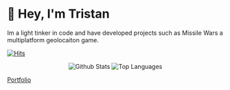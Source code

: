 # 👋 Hey, I'm Tristan
Im a light tinker in code and have developed projects such as Missile Wars a multiplatform geolocaiton game. 

[![Hits](https://hits.seeyoufarm.com/api/count/incr/badge.svg?url=https%3A%2F%2Fgithub.com%2Flongtimeno-c&count_bg=%233139E7&title_bg=%23111113&icon=github.svg&icon_color=%23E7E7E7&title=Hits&edge_flat=false)](https://hits.seeyoufarm.com)

<!--![longtimeno-c's GitHub stats](https://github-readme-stats.vercel.app/api?username=longtimeno-c&show_icons=true&custom_title=My+Stats)
--->


<div align="center">

![Github Stats](https://github-readme-stats.vercel.app/api?username=longtimeno-c&show_icons=true&custom_title=My+Stats&include_all_commits=false&line_height=20&theme=tokyonight&text_color=cfdaff&title_color=5e64ff&icon_color=7d81ff&border_color=cfdaff)
![Top Languages](https://github-readme-stats.vercel.app/api/top-langs/?username=longtimeno-c&layout=compact&card_width=333&theme=tokyonight&text_color=cfdaff&title_color=5e64ff&border_color=cfdaff)
</div>

<!--
<p align="left">
  <img alt="Typescript" src="https://img.shields.io/badge/-Typescript-3661ff?style=flat-square&logo=typescript&logoColor=white" />
  <img alt="Java" src="https://img.shields.io/badge/-Java-3661ff?style=flat-square&logo=java&logoColor=white" />
  <img alt="C++" src="https://img.shields.io/badge/-C++-424bed?style=flat-square&logo=c%2B%2B&logoColor=white" />  
  <img alt="github" src="https://img.shields.io/badge/-Github-2e3ad2?style=flat-square&logo=github&logoColor=white" />
  <img alt="css" src="https://img.shields.io/badge/-CSS-7639fa?style=flat-square&logo=css3&logoColor=white" />
  <img alt="html5" src="https://img.shields.io/badge/-HTML5-9d1ced?style=flat-square&logo=html5&logoColor=white" />
</p>

## Who Am I?
- I'm just your everyday average tech enthusist.
- I do many hardware / software projects

<br />

## What I'm Learning
- Web / App Development using React and Next.js with expo. 
- HTML and CSS
- Javascript
- I am focussing on learning more advanced C++ to better my skills. 
<br />
-->


[Portfolio](https://www.tristan.com/)
<br/>

<!--
## Projects
- [MissileWars](https://github.com/missilewarsrevival): Lead developer and founder.
<br />


## Awards/Honors
- Part of the team that won the CALICO '22 Programming Competition
-->
